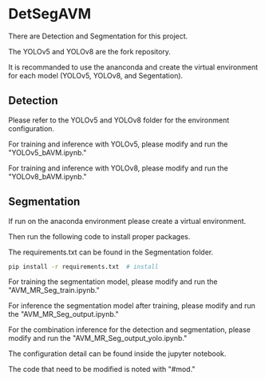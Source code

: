 # DetSegAVM
There are Detection and Segmentation for this project.

The YOLOv5 and YOLOv8 are the fork repository.

It is recommanded to use the ananconda and create the virtual environment for each model (YOLOv5, YOLOv8, and Segentation).

## Detection
Please refer to the YOLOv5 and YOLOv8 folder for the environment configuration.

For training and inference with YOLOv5, please modify and run the "YOLOv5_bAVM.ipynb." 

For training and inference with YOLOv8, please modify and run the "YOLOv8_bAVM.ipynb." 

## Segmentation
If run on the anaconda environment please create a virtual environment.

Then run the following code to install proper packages.

The requirements.txt can be found in the Segmentation folder.
```bash
pip install -r requirements.txt  # install
```

For training the segmentation model, please modify and run the "AVM_MR_Seg_train.ipynb."

For inference the segmentation model after training, please modify and run the "AVM_MR_Seg_output.ipynb."

For the combination inference for the detection and segmentation, please modify and run the "AVM_MR_Seg_output_yolo.ipynb."

The configuration detail can be found inside the jupyter notebook.

The code that need to be modified is noted with "#mod."
